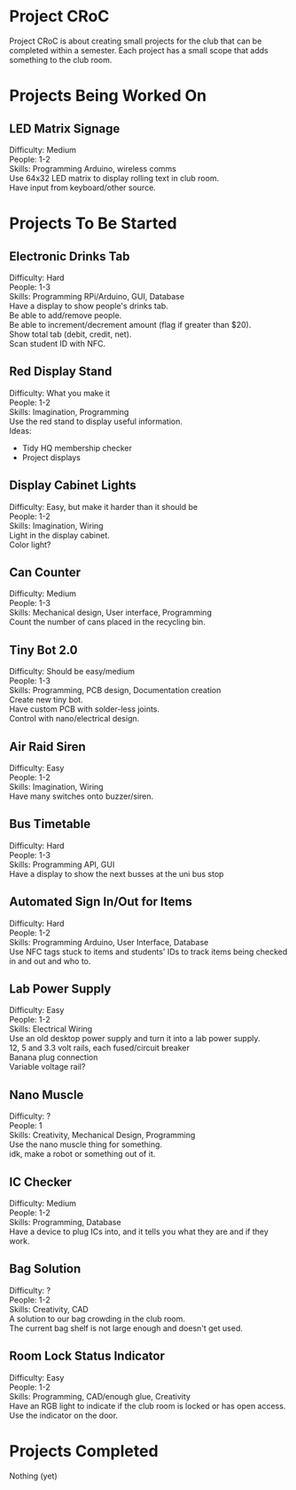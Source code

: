 # Project CRoC
Project CRoC is about creating small projects for the club that can be completed within a semester.
Each project has a small scope that adds something to the club room.

# Projects Being Worked On
## LED Matrix Signage
Difficulty: Medium <br/>
People: 1-2 <br/>
Skills: Programming Arduino, wireless comms <br/>
Use 64x32 LED matrix to display rolling text in club room. <br/>
Have input from keyboard/other source. <br/>

# Projects To Be Started

## Electronic Drinks Tab
Difficulty: Hard <br/>
People: 1-3 <br/>
Skills: Programming RPi/Arduino, GUI, Database <br/>
Have a display to show people's drinks tab. <br/>
Be able to add/remove people. <br/>
Be able to increment/decrement amount (flag if greater than $20). <br/>
Show total tab (debit, credit, net). <br/>
Scan student ID with NFC. <br/>
## Red Display Stand
Difficulty: What you make it <br/>
People: 1-2 <br/>
Skills: Imagination, Programming <br/>
Use the red stand to display useful information. <br/>
Ideas: <br/>
- Tidy HQ membership checker <br/>
- Project displays <br/>
## Display Cabinet Lights
Difficulty: Easy, but make it harder than it should be <br/>
People: 1-2 <br/>
Skills: Imagination, Wiring <br/>
Light in the display cabinet. <br/>
Color light? <br/>
## Can Counter
Difficulty: Medium <br/>
People: 1-3 <br/>
Skills: Mechanical design, User interface, Programming <br/>
Count the number of cans placed in the recycling bin. <br/>
## Tiny Bot 2.0
Difficulty: Should be easy/medium <br/>
People: 1-3 <br/>
Skills: Programming, PCB design, Documentation creation <br/>
Create new tiny bot. <br/>
Have custom PCB with solder-less joints. <br/>
Control with nano/electrical design. <br/>
## Air Raid Siren
Difficulty: Easy <br/>
People: 1-2 <br/>
Skills: Imagination, Wiring <br/>
Have many switches onto buzzer/siren. <br/>
## Bus Timetable
Difficulty: Hard <br/>
People: 1-3 <br/>
Skills: Programming API, GUI <br/>
Have a display to show the next busses at the uni bus stop <br/>
## Automated Sign In/Out for Items
Difficulty: Hard <br/>
People: 1-2 <br/>
Skills: Programming Arduino, User Interface, Database <br/>
Use NFC tags stuck to items and students' IDs to track items being checked in and out and who to. <br/>
## Lab Power Supply
Difficulty: Easy <br/>
People: 1-2 <br/>
Skills: Electrical Wiring <br/>
Use an old desktop power supply and turn it into a lab power supply. <br/>
12, 5 and 3.3 volt rails, each fused/circuit breaker <br/>
Banana plug connection <br/>
Variable voltage rail? <br/>
## Nano Muscle
Difficulty: ? <br/>
People: 1 <br/>
Skills: Creativity, Mechanical Design, Programming <br/>
Use the nano muscle thing for something. <br/>
idk, make a robot or something out of it. <br/>
## IC Checker
Difficulty: Medium <br/>
People: 1-2 <br/>
Skills: Programming, Database <br/>
Have a device to plug ICs into, and it tells you what they are and if they work. <br/>
## Bag Solution
Difficulty: ? <br/>
People: 1-2 <br/>
Skills: Creativity, CAD <br/>
A solution to our bag crowding in the club room. <br/>
The current bag shelf is not large enough and doesn't get used. <br/>
## Room Lock Status Indicator
Difficulty: Easy <br/>
People: 1-2 <br/>
Skills: Programming, CAD/enough glue, Creativity <br/>
Have an RGB light to indicate if the club room is locked or has open access. <br/>
Use the indicator on the door. <br/>
# Projects Completed
Nothing (yet) <br/>
